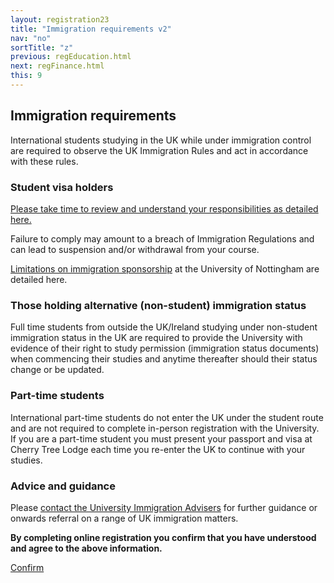 ```yaml
---
layout: registration23
title: "Immigration requirements v2"
nav: "no"
sortTitle: "z"
previous: regEducation.html
next: regFinance.html
this: 9
---
```


## Immigration requirements

International students studying in the UK while under immigration control are required to observe the UK Immigration Rules and act in accordance with these rules.

### Student visa holders
[Please take time to review and understand your responsibilities as detailed here.](https://www.nottingham.ac.uk/studywithus/international-applicants/visa-help/student-route/responsibilities.aspx)

Failure to comply may amount to a breach of Immigration Regulations and can lead to suspension and/or withdrawal from your course.

[Limitations on immigration sponsorship](http://www.nottingham.ac.uk/go/limitations) at the University of Nottingham are detailed here.

### Those holding alternative (non-student) immigration status

Full time students from outside the UK/Ireland studying under non-student immigration status in the UK are required to provide the University with evidence of their right to study permission (immigration status documents) when commencing their studies and anytime thereafter should their status change or be updated.

### Part-time students

International part-time students do not enter the UK under the student route and are not required to complete in-person registration with the University.  If you are a part-time student you must present your passport and visa at Cherry Tree Lodge each time you re-enter the UK to continue with your studies.


### Advice and guidance

Please [contact the University Immigration Advisers](https://www.nottingham.ac.uk/internationalstudents/advisers) for further guidance or onwards referral on a range of UK immigration matters.

**By completing online registration you confirm that you have understood and agree to the above information.**

<div id="buttons">
  <a class="btn btn-primary" type="submit" href="{{page.next}}">Confirm</a>
</div>
